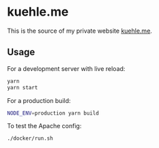 # kuehle.me

This is the source of my private website [kuehle.me](https://kuehle.me).

## Usage

For a development server with live reload:

```sh
yarn
yarn start
```

For a production build:

```sh
NODE_ENV=production yarn build
```

To test the Apache config:

```sh
./docker/run.sh
```
